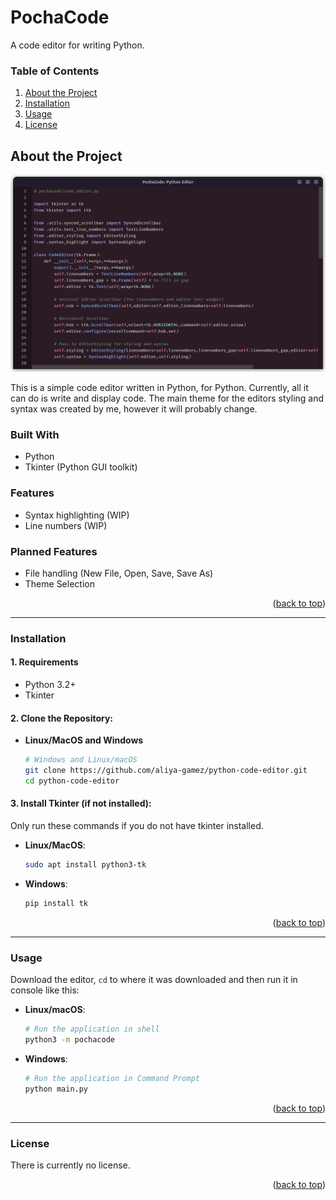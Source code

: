 <a id="readme-top"></a> 
<!--<p align="right">(<a href="#readme-top">back to top</a>)</p>-->
<!-- 

Project Name:       PochaCode
Repository Name:    python-code-editor

-->

# PochaCode
A code editor for writing Python.

### Table of Contents
1. [About the Project](#about-the-project)
2. [Installation](#installation)
3. [Usage](#usage)
4. [License](#license)

## About the Project

<img src="docs/screenshot.png">

This is a simple code editor written in Python, for Python. Currently, all it can do is write and display code. The main theme for the editors styling and syntax was created by me, however it will probably change.

### Built With

- Python
- Tkinter (Python GUI toolkit)

### Features

- Syntax highlighting (WIP)
- Line numbers (WIP)

### Planned Features

- File handling (New File, Open, Save, Save As)
- Theme Selection

<p align="right">(<a href="#readme-top">back to top</a>)</p>

---

### Installation

#### 1. Requirements

- Python 3.2+
- Tkinter

#### 2. Clone the Repository:

- **Linux/MacOS and Windows**
  ```bash
  # Windows and Linux/macOS
  git clone https://github.com/aliya-gamez/python-code-editor.git
  cd python-code-editor
  ```

#### 3. Install Tkinter (if not installed):
Only run these commands if you do not have tkinter installed.

- **Linux/MacOS**:
  ```bash
  sudo apt install python3-tk
  ```

- **Windows**:
  ```bash
  pip install tk
  ```

 <p align="right">(<a href="#readme-top">back to top</a>)</p>



---

### Usage

Download the editor, ```cd``` to where it was downloaded and then run it in console like this:

- **Linux/macOS**:
  ```bash
  # Run the application in shell
  python3 -m pochacode
  ```

- **Windows**:
  ```bash
  # Run the application in Command Prompt
  python main.py
  ```

 <p align="right">(<a href="#readme-top">back to top</a>)</p>
 
---

### License

There is currently no license.

 <p align="right">(<a href="#readme-top">back to top</a>)</p>